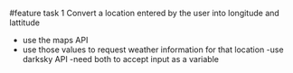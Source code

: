#feature task 1
Convert a location entered by the user into longitude and lattitude
  - use the maps API
  - use those values to request weather information for that location
    -use darksky API
      -need both to accept input as a variable
    
